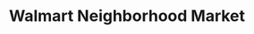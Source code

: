 ---
title: "Walmart Neighborhood Market"
url: /rockwall/walmart-neighborhood-market/
shop: supermarket
---